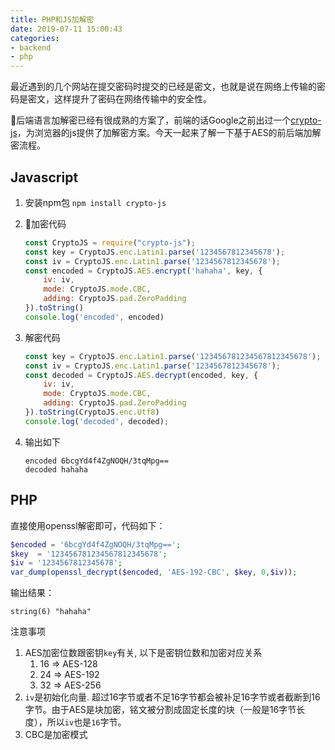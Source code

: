 ```yaml
---
title: PHP和JS加解密
date: 2019-07-11 15:00:43
categories:
- backend
- php
---
```


最近遇到的几个网站在提交密码时提交的已经是密文，也就是说在网络上传输的密码是密文，这样提升了密码在网络传输中的安全性。

后端语言加解密已经有很成熟的方案了，前端的话Google之前出过一个[crypto-js](https://www.npmjs.com/package/crypto-js)，为浏览器的js提供了加解密方案。今天一起来了解一下基于AES的前后端加解密流程。

## Javascript

1. 安装npm包 `npm install crypto-js`
2. 加密代码

    ```javascript
    const CryptoJS = require("crypto-js");
    const key = CryptoJS.enc.Latin1.parse('1234567812345678');
    const iv = CryptoJS.enc.Latin1.parse('1234567812345678');
    const encoded = CryptoJS.AES.encrypt('hahaha', key, {
        iv: iv,
        mode: CryptoJS.mode.CBC,
        adding: CryptoJS.pad.ZeroPadding
    }).toString()
    console.log('encoded', encoded)
    ```

3. 解密代码

    ```javascript
    const key = CryptoJS.enc.Latin1.parse('123456781234567812345678');
    const iv = CryptoJS.enc.Latin1.parse('1234567812345678');
    const decoded = CryptoJS.AES.decrypt(encoded, key, {
        iv: iv,
        mode: CryptoJS.mode.CBC,
        adding: CryptoJS.pad.ZeroPadding
    }).toString(CryptoJS.enc.Utf8)
    console.log('decoded', decoded);
    ```

4. 输出如下

    ```text
    encoded 6bcgYd4f4ZgNOQH/3tqMpg==
    decoded hahaha
    ```

## PHP

直接使用openssl解密即可，代码如下：

```php
$encoded = '6bcgYd4f4ZgNOQH/3tqMpg==';
$key  = '123456781234567812345678';
$iv = '1234567812345678';
var_dump(openssl_decrypt($encoded, 'AES-192-CBC', $key, 0,$iv));
```

输出结果：

```text
string(6) "hahaha"
```

注意事项

1. AES加密位数跟密钥`key`有关, 以下是密钥位数和加密对应关系
   1. 16 => AES-128
   2. 24 => AES-192
   3. 32 => AES-256
2. `iv`是初始化向量. 超过16字节或者不足16字节都会被补足16字节或者截断到16字节。由于AES是块加密，铭文被分割成固定长度的块（一般是16字节长度），所以`iv`也是`16`字节。
3. CBC是加密模式
